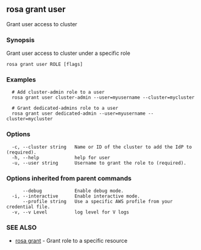 ## rosa grant user

Grant user access to cluster

### Synopsis

Grant user access to cluster under a specific role

```
rosa grant user ROLE [flags]
```

### Examples

```
  # Add cluster-admin role to a user
  rosa grant user cluster-admin --user=myusername --cluster=mycluster

  # Grant dedicated-admins role to a user
  rosa grant user dedicated-admin --user=myusername --cluster=mycluster
```

### Options

```
  -c, --cluster string   Name or ID of the cluster to add the IdP to (required).
  -h, --help             help for user
  -u, --user string      Username to grant the role to (required).
```

### Options inherited from parent commands

```
      --debug            Enable debug mode.
  -i, --interactive      Enable interactive mode.
      --profile string   Use a specific AWS profile from your credential file.
  -v, --v Level          log level for V logs
```

### SEE ALSO

* [rosa grant](rosa_grant.md)	 - Grant role to a specific resource

